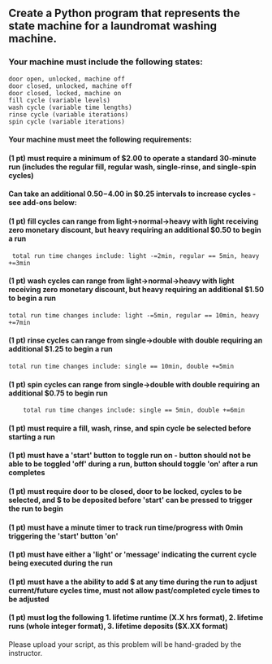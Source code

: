 ## Create a Python program that represents the state machine for a laundromat washing machine.
### Your machine must include the following states:

    door open, unlocked, machine off
    door closed, unlocked, machine off
    door closed, locked, machine on
    fill cycle (variable levels)
    wash cycle (variable time lengths)
    rinse cycle (variable iterations)
    spin cycle (variable iterations)

#### Your machine must meet the following requirements:

#### (1 pt) must require a minimum of $2.00 to operate a standard 30-minute run (includes the regular fill, regular wash, single-rinse, and single-spin cycles)

#### Can take an additional $0.50-$4.00 in $0.25 intervals to increase cycles - see add-ons below:
#### (1 pt) fill cycles can range from light->normal->heavy with light receiving zero monetary discount, but heavy requiring an additional $0.50 to begin a run
     total run time changes include: light -=2min, regular == 5min, heavy +=3min
#### (1 pt) wash cycles can range from light->normal->heavy with light receiving zero monetary discount, but heavy requiring an additional $1.50 to begin a run
    total run time changes include: light -=5min, regular == 10min, heavy +=7min
#### (1 pt) rinse cycles can range from single->double with double requiring an additional $1.25 to begin a run
    total run time changes include: single == 10min, double +=5min
#### (1 pt) spin cycles can range from single->double with double requiring an additional $0.75 to begin run
        total run time changes include: single == 5min, double +=6min
#### (1 pt) must require a fill, wash, rinse, and spin cycle be selected before starting a run
#### (1 pt) must have a 'start' button to toggle run on - button should not be able to be toggled 'off' during a run, button should toggle 'on' after a run completes
#### (1 pt) must require door to be closed, door to be locked, cycles to be selected, and $ to be deposited before 'start' can be pressed to trigger the run to begin
#### (1 pt) must have a minute timer to track run time/progress with 0min triggering the 'start' button 'on'
#### (1 pt) must have either a 'light' or 'message' indicating the current cycle being executed during the run
#### (1 pt) must have a the ability to add $ at any time during the run to adjust current/future cycles time, must not allow past/completed cycle times to be adjusted
#### (1 pt) must log the following 1. lifetime runtime (X.X hrs format), 2. lifetime runs (whole integer format), 3. lifetime deposits ($X.XX format)

Please upload your script, as this problem will be hand-graded by the instructor.
